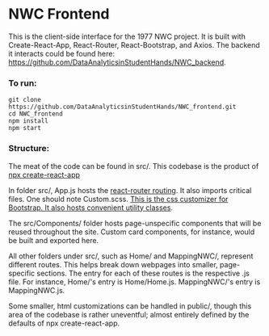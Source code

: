 # NWC Frontend

This is the client-side interface for the 1977 NWC project. It is built with Create-React-App, React-Router, React-Bootstrap, and Axios. The backend it interacts could be found here: https://github.com/DataAnalyticsinStudentHands/NWC_backend.

### To run:
    git clone https://github.com/DataAnalyticsinStudentHands/NWC_frontend.git
    cd NWC_frontend
    npm install
    npm start

### Structure:
The meat of the code can be found in src/. This codebase is the product of [npx create-react-app](https://github.com/facebook/create-react-app)

In folder src/, App.js hosts the [react-router routing](https://reactrouter.com/web/guides/quick-start). It also imports critical files. One should note Custom.scss. [This is the css customizer for Bootstrap. It also hosts convenient utility classes](https://getbootstrap.com/docs/4.0/getting-started/theming/).

The src/Components/ folder hosts page-unspecific components that will be reused throughout the site. Custom card components, for instance, would be built and exported here.

All other folders under src/, such as Home/ and MappingNWC/, represent different routes. This helps break down webpages into smaller, page-specific sections. The entry for each of these routes is the respective .js file. For instance, Home/'s entry is Home/Home.js. MappingNWC/'s entry is MappingNWC.js.

Some smaller, html customizations can be handled in public/, though this area of the codebase is rather uneventful; almost entirely defined by the defaults of npx create-react-app.
